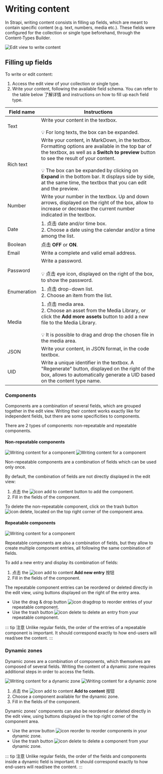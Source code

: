 # Writing content

In Strapi, writing content consists in filling up fields, which are meant to contain specific content (e.g. text, numbers, media etc.). These fields were configured for the collection or single type beforehand, through the Content-Types Builder.

![Edit view to write content](../assets/content-manager/edit-view.png)

## Filling up fields

To write or edit content:

1. Access the edit view of your collection or single type.
2. Write your content, following the available field schema. You can refer to the table below 了解详情 and instructions on how to fill up each field type.

| Field name  | Instructions                                                                                                                                                                                                                                                                                                                                                              |
| ----------- | ------------------------------------------------------------------------------------------------------------------------------------------------------------------------------------------------------------------------------------------------------------------------------------------------------------------------------------------------------------------------- |
| Text        | Write your content in the textbox. <br><br> 💡 For long texts, the box can be expanded.                                                                                                                                                                                                                                                                                   |
| Rich text   | Write your content, in MarkDown, in the textbox. Formatting options are available in the top bar of the textbox, as well as a **Switch to preview** button to see the result of your content. <br><br> 💡 The box can be expanded by clicking on **Expand** in the bottom bar. It displays side by side, at the same time, the textbox that you can edit and the preview. |
| Number      | Write your number in the textbox. Up and down arrows, displayed on the right of the box, allow to increase or decrease the current number indicated in the textbox.                                                                                                                                                                                                       |
| Date        | 1. 点击 date and/or time box. <br> 2. Choose a date using the calendar and/or a time among the list.                                                                                                                                                                                                                                                                      |
| Boolean     | 点击 **OFF** or **ON**.                                                                                                                                                                                                                                                                                                                                                   |
| Email       | Write a complete and valid email address.                                                                                                                                                                                                                                                                                                                                 |
| Password    | Write a password. <br><br> 💡 点击 eye icon, displayed on the right of the box, to show the password.                                                                                                                                                                                                                                                                     |
| Enumeration | 1. 点击 drop-down list. <br> 2. Choose an item from the list.                                                                                                                                                                                                                                                                                                             |
| Media       | 1. 点击 media area. <br> 2. Choose an asset from the Media Library, or click the **Add more assets** button to add a new file to the Media Library. <br><br> 💡 It is possible to drag and drop the chosen file in the media area.                                                                                                                                        |
| JSON        | Write your content, in JSON format, in the code textbox.                                                                                                                                                                                                                                                                                                                  |
| UID         | Write a unique identifier in the textbox. A "Regenerate" button, displayed on the right of the box, allows to automatically generate a UID based on the content type name.                                                                                                                                                                                                |

### Components

Components are a combination of several fields, which are grouped together in the edit view. Writing their content works exactly like for independent fields, but there are some specificities to components.

There are 2 types of components: non-repeatable and repeatable components.

#### Non-repeatable components

![Writing content for a component](../assets/content-manager/edit-view_component3.png)
![Writing content for a component](../assets/content-manager/edit-view_component2.png)

Non-repeatable components are a combination of fields which can be used only once.

By default, the combination of fields are not directly displayed in the edit view:

1. 点击 the ![icon add to content](../assets/content-manager/icon_add3.png) button to add the component.
2. Fill in the fields of the component.

To delete the non-repeatable component, click on the trash button ![icon delete](../assets/content-manager/icon_delete3.png), located on the top right corner of the component area.

#### Repeatable components

![Writing content for a component](../assets/content-manager/edit-view_component4.png)

Repeatable components are also a combination of fields, but they allow to create multiple component entries, all following the same combination of fields.

To add a new entry and display its combination of fields:

1. 点击 the ![icon add to content](../assets/content-manager/icon_add4.png) **Add new entry** 按钮
2. Fill in the fields of the component.

The repeatable component entries can be reordered or deleted directly in the edit view, using buttons displayed on the right of the entry area.

- Use the drag & drop button ![icon dragdrop](../assets/content-manager/icon_dragdrop.png) to reorder entries of your repeatable component.
- Use the trash button ![icon delete](../assets/content-manager/icon_delete3.png) to delete an entry from your repeatable component.

::: tip 注意
Unlike regular fields, the order of the entries of a repeatable component is important. It should correspond exactly to how end-users will read/see the content.
:::

### Dynamic zones

Dynamic zones are a combination of components, which themselves are composed of several fields. Writing the content of a dynamic zone requires additional steps in order to access the fields.

![Writing content for a dynamic zone](../assets/content-manager/edit-view_dynamic-zone1.png)
![Writing content for a dynamic zone](../assets/content-manager/edit-view_dynamic-zone3.png)

1. 点击 the ![icon add to content](../assets/content-manager/icon_add3.png) **Add to content** 按钮
2. Choose a component available for the dynamic zone.
3. Fill in the fields of the component.

Dynamic zones' components can also be reordered or deleted directly in the edit view, using buttons displayed in the top right corner of the component area.

- Use the arrow button ![icon reorder](../assets/content-manager/icon_reorder.png) to reorder components in your dynamic zone.
- Use the trash button ![icon delete](../assets/content-manager/icon_delete3.png) to delete a component from your dynamic zone.

::: tip 注意
Unlike regular fields, the order of the fields and components inside a dynamic field is important. It should correspond exactly to how end-users will read/see the content.
:::

<!--
## Collaborating on content writing

Contents created with Strapi may be edited by several administrators. Since these contents cannot be versioned, and to prevent any content loss, Strapi automatically informs users of concurrent edition situations.

When arriving on the edit view of a content type, if another user is already editing it, you will see the following window pop up on your screen.

From there, you can choose between 2 options:

- Activate the read-only mode, meaning that you access the edit view of the content type and see its content, but you cannot do any action whatsoever, until the other user has finished and saved the current editing.
- Take over the editing of the page, meaning that you can edit the content type. However, the other user will see a notification pop up to inform them of your choice, and that their modifications cannot be saved.
-->
